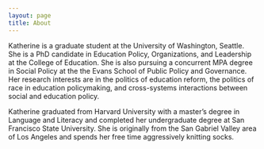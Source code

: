 ```yaml
---
layout: page
title: About
---
```


Katherine is a graduate student at the University of Washington, Seattle. She is a PhD candidate in Education Policy, Organizations, and Leadership at the College of Education. She is also pursuing a concurrent MPA degree in Social Policy at the the Evans School of Public Policy and Governance. Her research interests are in the politics of education reform, the politics of race in education policymaking, and cross-systems interactions between social and education policy. 

Katherine graduated from Harvard University with a master’s degree in Language and Literacy and completed her undergraduate degree at San Francisco State University. She is originally from the San Gabriel Valley area of Los Angeles and spends her free time aggressively knitting socks.
